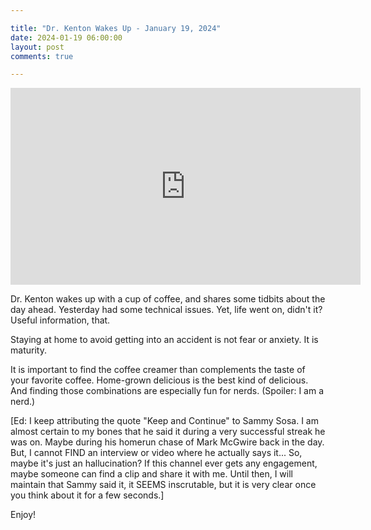 ```yaml
---

title: "Dr. Kenton Wakes Up - January 19, 2024"
date: 2024-01-19 06:00:00
layout: post
comments: true

---
```


<iframe width="560" height="315" src="https://www.youtube.com/embed/aEz0k8LftCA?si=A38Nj5Cw1fgRd-he" title="YouTube video player" frameborder="0" allow="accelerometer; autoplay; clipboard-write; encrypted-media; gyroscope; picture-in-picture; web-share" allowfullscreen></iframe>


Dr. Kenton wakes up with a cup of coffee, and shares some tidbits about the day ahead. Yesterday had some technical issues. Yet, life went on, didn't it? Useful information, that.

Staying at home to avoid getting into an accident is not fear or anxiety. It is maturity.

It is important to find the coffee creamer than complements the taste of your favorite coffee. Home-grown delicious is the best kind of delicious. And finding those combinations are especially fun for nerds. (Spoiler: I am a nerd.)

[Ed: I keep attributing the quote "Keep and Continue" to Sammy Sosa. I am almost certain to my bones that he said it during a very successful streak he was on. Maybe during his homerun chase of Mark McGwire back in the day. But, I cannot FIND an interview or video where he actually says it... So, maybe it's just an hallucination? If this channel ever gets any engagement, maybe someone can find a clip and share it with me. Until then, I will maintain that Sammy said it, it SEEMS inscrutable, but it is very clear once you think about it for a few seconds.]


Enjoy!